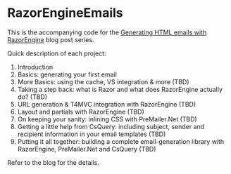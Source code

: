 RazorEngineEmails
===========

This is the accompanying code for the [Generating HTML emails with RazorEngine](http://mehdi.me/generating-html-emails-with-razorengine-introduction/) blog post series. 

Quick description of each project:

1. Introduction
2. Basics: generating your first email
3. More Basics: using the cache, VS integration & more (TBD) 
4. Taking a step back: what is Razor and what does RazorEngine actually do? (TBD)
5. URL generation & T4MVC integration with RazorEngine (TBD)
6. Layout and partials with RazorEngine (TBD)
7. On keeping your sanity: inlining CSS with PreMailer.Net (TBD)
8. Getting a little help from CsQuery: including subject, sender and recipient information in your email templates (TBD)
9. Putting it all together: building a complete email-generation library with RazorEngine, PreMailer.Net and CsQuery (TBD)

Refer to the blog for the details.